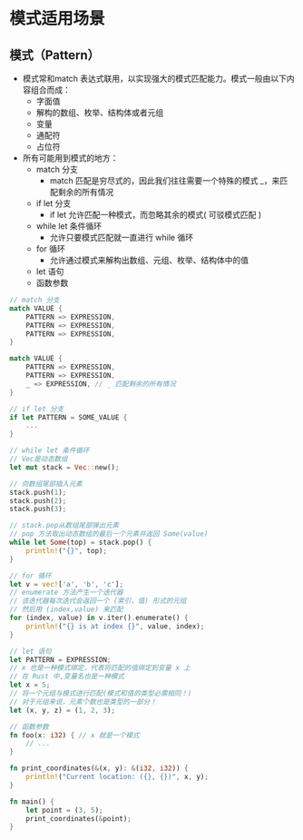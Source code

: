 # 模式适用场景

## 模式（Pattern）
-  模式常和match 表达式联用，以实现强大的模式匹配能力。模式一般由以下内容组合而成：
    - 字面值
    - 解构的数组、枚举、结构体或者元组
    - 变量
    - 通配符
    - 占位符
- 所有可能用到模式的地方：
    - match 分支
        - match 匹配是穷尽式的，因此我们往往需要一个特殊的模式 _，来匹配剩余的所有情况
    - if let 分支
        - if let 允许匹配一种模式，而忽略其余的模式( 可驳模式匹配 )
    - while let 条件循环
        - 允许只要模式匹配就一直进行 while 循环
    - for 循环
        - 允许通过模式来解构出数组、元组、枚举、结构体中的值
    - let 语句
    - 函数参数
```rust
// match 分支
match VALUE {
    PATTERN => EXPRESSION,
    PATTERN => EXPRESSION,
    PATTERN => EXPRESSION,
}

match VALUE {
    PATTERN => EXPRESSION,
    PATTERN => EXPRESSION,
    _ => EXPRESSION, // _ 匹配剩余的所有情况
}

// if let 分支
if let PATTERN = SOME_VALUE {
    ...
}

// while let 条件循环
// Vec是动态数组
let mut stack = Vec::new();

// 向数组尾部插入元素
stack.push(1);
stack.push(2);
stack.push(3);

// stack.pop从数组尾部弹出元素
// pop 方法取出动态数组的最后一个元素并返回 Some(value)
while let Some(top) = stack.pop() {
    println!("{}", top);
}

// for 循环
let v = vec!['a', 'b', 'c'];
// enumerate 方法产生一个迭代器
// 该迭代器每次迭代会返回一个 (索引，值) 形式的元组
// 然后用 (index,value) 来匹配
for (index, value) in v.iter().enumerate() {
    println!("{} is at index {}", value, index);
}

// let 语句
let PATTERN = EXPRESSION;
// x 也是一种模式绑定，代表将匹配的值绑定到变量 x 上
// 在 Rust 中,变量名也是一种模式
let x = 5;
// 将一个元组与模式进行匹配(模式和值的类型必需相同！)
// 对于元组来说，元素个数也是类型的一部分！
let (x, y, z) = (1, 2, 3);

// 函数参数
fn foo(x: i32) { // x 就是一个模式
    // ...
}

fn print_coordinates(&(x, y): &(i32, i32)) {
    println!("Current location: ({}, {})", x, y);
}

fn main() {
    let point = (3, 5);
    print_coordinates(&point);
}
```
